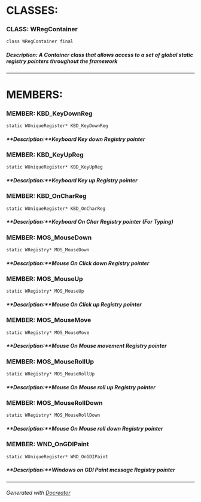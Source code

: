 **CLASSES:**
============
### **CLASS**: WRegContainer

``` class WRegContainer final ```

##### **Description:** A Container class that allows access to a set of global static registry pointers throughout the framework

----------
**MEMBERS:**
============
### **MEMBER**: KBD_KeyDownReg

``` static WUniqueRegister* KBD_KeyDownReg ```

##### **Description:**Keyboard Key down Registry pointer

### **MEMBER**: KBD_KeyUpReg

``` static WUniqueRegister* KBD_KeyUpReg ```

##### **Description:**Keyboard Key up Registry pointer

### **MEMBER**: KBD_OnCharReg

``` static WUniqueRegister* KBD_OnCharReg ```

##### **Description:**Keyboard On Char Registry pointer (For Typing)

### **MEMBER**: MOS_MouseDown

``` static WRegistry* MOS_MouseDown ```

##### **Description:**Mouse On Click down Registry pointer

### **MEMBER**: MOS_MouseUp

``` static WRegistry* MOS_MouseUp ```

##### **Description:**Mouse On Click up Registry pointer

### **MEMBER**: MOS_MouseMove

``` static WRegistry* MOS_MouseMove ```

##### **Description:**Mouse On Mouse movement Registry pointer

### **MEMBER**: MOS_MouseRollUp

``` static WRegistry* MOS_MouseRollUp ```

##### **Description:**Mouse On Mouse roll up Registry pointer

### **MEMBER**: MOS_MouseRollDown

``` static WRegistry* MOS_MouseRollDown ```

##### **Description:**Mouse On Mouse roll down Registry pointer

### **MEMBER**: WND_OnGDIPaint

``` static WUniqueRegister* WND_OnGDIPaint ```

##### **Description:**Windows on GDI Paint message Registry pointer

----------

###### Generated with [Docreator](https://github.com/nirex0/docreator)